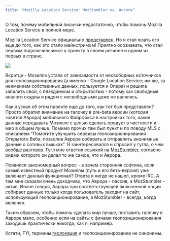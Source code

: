 ```yaml
---
title: "Mozilla Location Service: MozStumbler vs. Aurora"
---
```



О том,  почему мобильной  лисички недостаточно,  чтобы помочь  Mozilla Location
Service в полной мере.

Mozilla Location Service официально [представлен][новость]. Но я стал юзать его
еще до  того, как это  стало мейнстримом!  Приятно осознавать, что  стал первым
подключившимся к проекту в своем регионе и одним из первых в стране.

[![](/images/mozilla-location-service.png)][map]

Вкратце  -  Мозилла  устала  от   зависимости  от  несвободных  источников  для
геопозиционирования (а  именно - Google  Location Service; им же,  за неимением
собственных данных, пользуется и Опера) и  решила запилить свой, с блэкджеком и
открытостью - потому  как свободные аналоги скудны и рядом  с несвободными даже
не валялись.

Как  я узнал  об этом  проекте еще  до того,  как тот  был представлен?  Просто
обратил  внимание  на  галочку  в  pre-beta  версии  (которая  зовется  Аврора)
мобильного Файрфокса в настройках того, какие данные передавать Мозилле с целью
сделать продукт в частности и мир в  общем лучше. Помимо прочих там был пункт и
по  поводу  MLS  с  описанием "Помогите  улучшить  сервисы  геопозиционирования
Открытого  Веба,  позволив Авроре  собирать  и  отправлять анонимные  данные  о
сотовых вышках".  Я заинтересовался и спросил  у гугла, о чем  вообще разговор.
Гугл мне ответил  ссылкой на [MozStumbler][], согласно ридми  которого он делал
то же самое, что и Аврора.

Появился закономерный вопрос - а  зачем сторонняя софтина, если самый известный
продукт Мозиллы (путь и его бета-версия) уже включает данный функционал? Ответа
я нигде не  нашел, кроме IRC. А  там мне сказали очень доходчиво,  что Аврора -
пассив,  а  MozStumbler  -  актив. Иначе  говоря,  Аврора  при  соответствующей
включенной опции  собирает данные  только когда  пользователь заходит  на сайт,
использующий геопозиционирование, а MozStumbler - всегда, когда включен.

Таким образом, чтобы помочь сделать мир лучше, поставить галочку в Авроре мало,
особенно  если  на  сайты  с фичами  геопозиционирования  заходишь  практически
никогда, как я, например.

Кстати, FYI, термины [геолокация][] и геопозиционирование не синонимы.



[новость]: http://blog.mozilla.org/services/2013/10/28/introducing-the-mozilla-location-service/
[MozStumbler]: https://github.com/mozilla/MozStumbler/releases
[геолокация]: http://ru.wikipedia.org/wiki/Геолокация
[map]: https://location.services.mozilla.com/map
